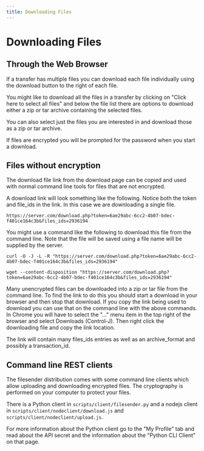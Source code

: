 ```yaml
---
title: Downloading Files
---
```


# Downloading Files

## Through the Web Browser

If a transfer has multiple files you can download each file
individually using the download button to the right of each file.

You might like to download all the files in a transfer by clicking on
"Click here to select all files" and below the file list there are
options to download either a zip or tar archive containing the
selected files.

You can also select just the files you are interested in and download
those as a zip or tar archive.

If files are encrypted you will be prompted for the password when you 
start a download.



## Files without encryption

The download file link from the download page can be copied and used
with normal command line tools for files that are not encrypted.

A download link will look something like the following. Notice both the token and file_ids
in the link. In this case we are downloading a single file.

```
https://server.com/download.php?token=6ae29abc-6cc2-4b07-bdec-f401ce164c3b&files_ids=2936194
```


You might use a command like the following to download this file from
the command line. Note that the file will be saved using a file name
will be supplied by the server.

```
curl -O -J -L -R "https://server.com/download.php?token=6ae29abc-6cc2-4b07-bdec-f401ce164c3b&files_ids=2936194"

wget --content-disposition "https://server.com/download.php?token=6ae29abc-6cc2-4b07-bdec-f401ce164c3b&files_ids=2936194"
```

Many unencrypted files can be downloaded into a zip or tar file from
the command line. To find the link to do this you should start a
download in your browser and then stop that download. If you copy the
link being used to download you can use that on the command line with
the above commands. In Chrome you will have to select the "..." menu
item in the top right of the browser and select Downloads (Control-J).
Then right click the downloading file and copy the link location.

The link will contain many files_ids entries as well as an archive_format
and possibly a transaction_id.

## Command line REST clients

The filesender distribution comes with some command line clients which
allow uploading and downloading encrypted files. The cryptography is
performed on your computer to protect your files.

There is a Python client in `scripts/client/filesender.py` and a nodejs client in 
`scripts/client/nodeclient/download.js` and 
`scripts/client/nodeclient/upload.js`.

For more information about the Python client go to the "My Profile" tab
and read about the API secret and the information about the "Python CLI Client"
on that page.


